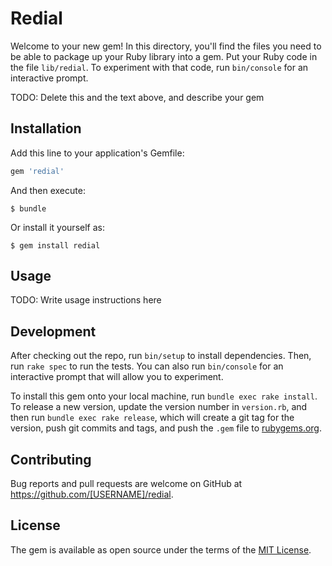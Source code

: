 # Redial

Welcome to your new gem! In this directory, you'll find the files you need to be able to package up your Ruby library into a gem. Put your Ruby code in the file `lib/redial`. To experiment with that code, run `bin/console` for an interactive prompt.

TODO: Delete this and the text above, and describe your gem

## Installation

Add this line to your application's Gemfile:

```ruby
gem 'redial'
```

And then execute:

    $ bundle

Or install it yourself as:

    $ gem install redial

## Usage

TODO: Write usage instructions here

## Development

After checking out the repo, run `bin/setup` to install dependencies. Then, run `rake spec` to run the tests. You can also run `bin/console` for an interactive prompt that will allow you to experiment.

To install this gem onto your local machine, run `bundle exec rake install`. To release a new version, update the version number in `version.rb`, and then run `bundle exec rake release`, which will create a git tag for the version, push git commits and tags, and push the `.gem` file to [rubygems.org](https://rubygems.org).

## Contributing

Bug reports and pull requests are welcome on GitHub at https://github.com/[USERNAME]/redial.

## License

The gem is available as open source under the terms of the [MIT License](https://opensource.org/licenses/MIT).
